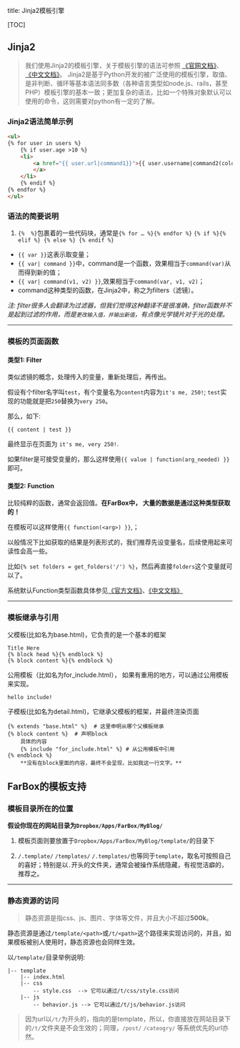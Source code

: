 title: Jinja2模板引擎

[TOC]


## Jinja2

> 我们使用Jinja2的模板引擎，关于模板引擎的语法可参照 [《官网文档》][jinja-en]、 [《中文文档》][jinja-cn]。
> Jinja2是基于Python开发的被广泛使用的模板引擎，取值、是非判断、循环等基本语法同多数（各种语言类型如node.js、rails，甚至PHP）模板引擎的基本一致；更加复杂的语法，比如一个特殊对象默认可以使用的命令，这则需要对python有一定的了解。

### Jinja2语法简单示例

```html
<ul>
{% for user in users %}
	{% if user.age >10 %}
  	<li>
  		<a href="{{ user.url|command1}}">{{ user.username|command2(color=True) }}
  		</a>
  	</li>
  	{% endif %}
{% endfor %}
</ul>
```	
	
### 语法的简要说明

1. `{%  %}`包裹着的一些代码块，通常是`{% for … %}{% endfor %}` `{% if %}{% elif %} {% else %} {% endif %}`
* ` {{ var }} `这表示取变量；
* `{{ var| command }}`中，command是一个函数，效果相当于`command(var)`从而得到新的值；
* `{{ var| command(v1, v2) }}`,效果相当于`command(var, v1, v2)`；
* command这种类型的函数，在Jinja2中，称之为filters（滤镜）。

*注: filter很多人会翻译为过滤器，但我们觉得这种翻译不是很准确，filter函数并不是起到过滤的作用，而是`更改输入值，并输出新值`，有点像光学镜片对于光的处理。*

- - - - - - - - - - - 

### 模板的页面函数

#### 类型1: Filter

类似滤镜的概念，处理传入的变量，重新处理后，再传出。

假设有个filter名字叫`test`，有个变量名为`content`内容为`it's me, 250!`; `test`实现的功能就是把`250`替换为`very 250`。

那么，如下:

	{{ content | test }}
	
最终显示在页面为 `it's me, very 250!`.

如果filter是可接受变量的，那么这样使用`{{ value | function(arg_needed) }}`即可。

#### 类型2: Function

比较纯粹的函数，通常会返回值。**在FarBox中， 大量的数据是通过这种类型获取的！**

在模板可以这样使用`{{ function(<arg>) }}`,；

以般情况下比如获取的结果是列表形式的，我们推荐先设变量名，后续使用起来可读性会高一些。

比如`{% set folders = get_folders('/') %}`，然后再直接`folders`这个变量就可以了。

系统默认Function类型函数具体参见[《官方文档》][functions-en]、[《中文文档》][functions-cn]

- - - - - - - -

### 模板继承与引用

父模板(比如名为base.html)，它负责的是一个基本的框架
```
Title Here
{% block head %}{% endblock %}
{% block content %}{% endblock %}
```

公用模板（比如名为for_include.html）， 如果有重用的地方，可以通过公用模板来实现。
```
hello include!
```

子模板(比如名为detail.html)，它继承父模板的框架，并最终渲染页面
```
{% extends "base.html" %}  # 这里申明从哪个父模板继承
{% block content %}  # 声明block
    具体的内容
    {% include "for_include.html" %} # 从公用模板中引用
{% endblock %}
    **没有在block里面的内容，最终不会呈现，比如我这一行文字。**
```


## FarBox的模板支持

### 模板目录所在的位置

**假设你现在的网站目录为`Dropbox/Apps/FarBox/MyBlog/`**

1. 模板页面则要放置于`Dropbox/Apps/FarBox/MyBlog/template/`的目录下

2. `/.template/` `/templates/` `/.templates/`也等同于`template`，取名可按照自己的喜好；特别是以`.`开头的文件夹，通常会被操作系统隐藏，有视觉洁癖的，推荐之。

- - - -

### 静态资源的访问

> 静态资源是指css、js、图片、字体等文件，并且大小不超过**500k**。

静态资源是通过`/template/<path>`或`/t/<path>`这个路径来实现访问的，并且，如果模板被别人使用时，静态资源也会同样生效。

以`/template/`目录举例说明:

	|-- template
		|-- index.html
		|-- css
			-- style.css  --> 它可以通过/t/css/style.css访问
		|-- js
			-- behavior.js --> 它可以通过/t/js/behavior.js访问


> 因为url以`/t/`为开头的，指向的是template，所以，你直接放在网站目录下的`/t/`文件夹是不会生效的；同理，`/post/` `/cateogry/` 等系统优先的url亦然。


[jinja-en]: http://jinja.pocoo.org/docs/
[jinja-cn]: http://docs.torriacg.org/docs/jinja2/templates.html
[functions-en]: http://jinja.pocoo.org/docs/templates/#list-of-global-functions
[functions-cn]: http://docs.torriacg.org/docs/jinja2/templates.html#builtin-globals


